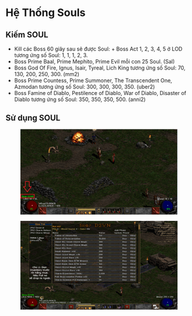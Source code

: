 # Hệ Thống Souls

## Kiếm SOUL

* Kill các Boss 60 giây sau sẽ được Soul: + Boss Act 1, 2, 3, 4, 5 ở LOD tương ứng số Soul: 1, 1, 1, 2, 3.&#x20;
* Boss Prime Baal, Prime Mephito, Prime Evil mỗi con 25 Soul. (Sal)&#x20;
* Boss God Of Fire, Ignus, Isair, Tyreal, Lich King tương ứng số Soul: 70, 130, 200, 250, 300. (mm2)&#x20;
* Boss Prime Countess, Prime Summoner, The Transcendent One, Azmodan tương ứng số Soul: 300, 300, 300, 350. (uber2)&#x20;
* Boss Famine of Diablo, Pestilence of Diablo, War of Diablo, Disaster of Diablo tương ứng số Soul: 350, 350, 350, 500. (anni2)

## Sử dụng SOUL

<figure><img src="../.gitbook/assets/image (122).png" alt=""><figcaption></figcaption></figure>

<figure><img src="../.gitbook/assets/image (123).png" alt=""><figcaption></figcaption></figure>
